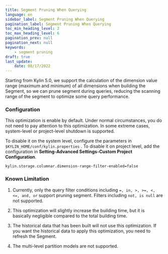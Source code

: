 ```yaml
---
title: Segment Pruning When Querying
language: en
sidebar_label: Segment Pruning When Querying
pagination_label: Segment Pruning When Querying
toc_min_heading_level: 2
toc_max_heading_level: 6
pagination_prev: null
pagination_next: null
keywords:
    - segment pruning
draft: true
last_update:
    date: 08/17/2022
---
```


Starting from Kylin 5.0, we support the calculation of the dimension value range (maximum and minimum) of all dimensions when building the Segment, so we can prune segment during queries, reducing the scanning range of the segment to optimize some query performance.


### Configuration

This optimization is enable by default. Under normal circumstances, you do not need to pay attention to this optimization. In some extreme cases, system-level or project-level shutdown is supported.

To disable it on the system level, configure the parameters in `$KYLIN_HOME/conf/kylin.properties` . To disable it on project level, add the configuration in **Setting-Advanced Settings-Custom Project Configuration**.

`kylin.storage.columnar.dimension-range-filter-enabled=false`

### Known Limitation

1. Currently, only the query filter conditions including `=, in, >, >=, <, <=, and, or`  support pruning segment. Filters including `not, is null` are not supported.

2. This optimization will slightly increase the building time, but it is basically negligible compared to the total building time.

3. The historical data that has been built will not use this optimization. If you want the historical data to apply this optimization, you need to refresh the Segment.

4. The multi-level partition models are not supported.
